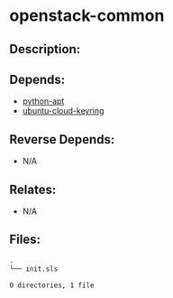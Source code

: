 # openstack-common

## Description:



## Depends:

  -  [python-apt](/salt/python-apt)
  -  [ubuntu-cloud-keyring](/salt/ubuntu-cloud-keyring)

## Reverse Depends:

  -  N/A

## Relates:

  -  N/A

## Files:

```bash
.
└── init.sls

0 directories, 1 file
```
